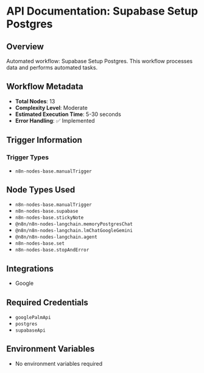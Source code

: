 # API Documentation: Supabase Setup Postgres

## Overview
Automated workflow: Supabase Setup Postgres. This workflow processes data and performs automated tasks.

## Workflow Metadata
- **Total Nodes**: 13
- **Complexity Level**: Moderate
- **Estimated Execution Time**: 5-30 seconds
- **Error Handling**: ✅ Implemented

## Trigger Information
### Trigger Types
- `n8n-nodes-base.manualTrigger`

## Node Types Used
- `n8n-nodes-base.manualTrigger`
- `n8n-nodes-base.supabase`
- `n8n-nodes-base.stickyNote`
- `@n8n/n8n-nodes-langchain.memoryPostgresChat`
- `@n8n/n8n-nodes-langchain.lmChatGoogleGemini`
- `@n8n/n8n-nodes-langchain.agent`
- `n8n-nodes-base.set`
- `n8n-nodes-base.stopAndError`

## Integrations
- Google

## Required Credentials
- `googlePalmApi`
- `postgres`
- `supabaseApi`

## Environment Variables
- No environment variables required
